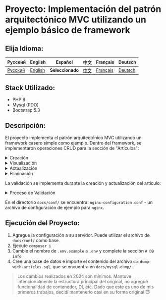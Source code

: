# Proyecto: Implementación del patrón arquitectónico MVC utilizando un ejemplo básico de framework

## Elija Idioma:

| Русский                                                     | English                   | Español                              | 中文                              | Français                              | Deutsch                              |
|-------------------------------------------------------------|---------------------------|--------------------------------------|---------------------------------|---------------------------------------|--------------------------------------|
| [Русский](../../README.md) | [English](./README_en.md) | **Seleccionado** | [中文](./README_zh.md) | [Français](./README_fr.md) | [Deutsch](./README_de.md) |

## Stack Utilizado:

- PHP 8
- Mysql (PDO)
- Bootstrap 5.3

## Descripción:

El proyecto implementa el patrón arquitectónico MVC utilizando un framework casero simple como ejemplo. Dentro del framework, se implementaron operaciones CRUD para la sección de "Artículos":

<details>
  <summary>Creación</summary>

![ajax filter is in operation](../img/mvc-create-article.gif)
</details>

<details>
  <summary>Visualización</summary>

![ajax filter is in operation](../img/mvc-read-article.gif)
</details>

<details>
  <summary>Actualización</summary>

![ajax filter is in operation](../img/mvc-update-article.gif)
</details>

<details>
  <summary>Eliminación</summary>

![ajax filter is in operation](../img/mvc-delete-article.gif)
</details>

La validación se implementa durante la creación y actualización del artículo:

<details>
  <summary>Proceso de Validación</summary>

![ajax filter is in operation](../img/mvc-validation.gif)
</details>

En el directorio `docs/conf/` se encuentra: `nginx-configuration.conf` - un archivo de configuración de ejemplo para `nginx`.

## Ejecución del Proyecto:

1. Agregue la configuración a su servidor. Puede utilizar el archivo de `docs/conf/` como base.
2. Ejecute `composer i`
3. Cambie el nombre de `.env.example` a `.env` y complete la sección `# DB info`
4. Cree una base de datos e importe el contenido del archivo `db-dump-with-articles.sql`, que se encuentra en `docs/mysql-dump/`.

> Los cambios realizados en 2024 son mínimos. Mantuve intencionalmente la estructura principal del original, no agregué funcionalidad de contenedor, DI, etc. Dado que este es uno de mis primeros trabajos, decidí mantenerlo casi en su forma original 😇
